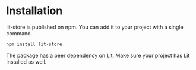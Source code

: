 # Installation

lit-store is published on npm. You can add it to your project with a single command.

```bash
npm install lit-store
```

The package has a peer dependency on [Lit](https://lit.dev/). Make sure your project has Lit installed as well.
